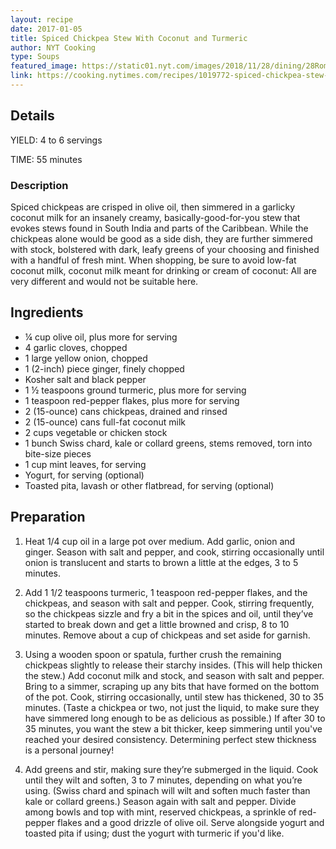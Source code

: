 ```yaml
---
layout: recipe
date: 2017-01-05
title: Spiced Chickpea Stew With Coconut and Turmeric
author: NYT Cooking
type: Soups
featured_image: https://static01.nyt.com/images/2018/11/28/dining/28Romanrex1/merlin_143092557_a19cb00a-d1f1-4d42-83be-e4ac865d2f96-articleLarge.jpg
link: https://cooking.nytimes.com/recipes/1019772-spiced-chickpea-stew-with-coconut-and-turmeric
---
```

## Details

YIELD: 4 to 6 servings

TIME: 55 minutes

### Description
Spiced chickpeas are crisped in olive oil, then simmered in a garlicky coconut milk for an insanely creamy, basically-good-for-you stew that evokes stews found in South India and parts of the Caribbean. While the chickpeas alone would be good as a side dish, they are further simmered with stock, bolstered with dark, leafy greens of your choosing and finished with a handful of fresh mint. When shopping, be sure to avoid low-fat coconut milk, coconut milk meant for drinking or cream of coconut: All are very different and would not be suitable here.

## Ingredients
* ¼ cup olive oil, plus more for serving
* 4 garlic cloves, chopped
* 1 large yellow onion, chopped
* 1 (2-inch) piece ginger, finely chopped
* Kosher salt and black pepper
* 1 ½ teaspoons ground turmeric, plus more for serving
* 1 teaspoon red-pepper flakes, plus more for serving
* 2 (15-ounce) cans chickpeas, drained and rinsed
* 2 (15-ounce) cans full-fat coconut milk
* 2 cups vegetable or chicken stock
* 1 bunch Swiss chard, kale or collard greens, stems removed, torn into bite-size pieces
* 1 cup mint leaves, for serving
* Yogurt, for serving (optional)
* Toasted pita, lavash or other flatbread, for serving (optional)

## Preparation
1. Heat 1/4 cup oil in a large pot over medium. Add garlic, onion and ginger. Season with salt and pepper, and cook, stirring occasionally until onion is translucent and starts to brown a little at the edges, 3 to 5 minutes.

1. Add 1 1/2 teaspoons turmeric, 1 teaspoon red-pepper flakes, and the chickpeas, and season with salt and pepper. Cook, stirring frequently, so the chickpeas sizzle and fry a bit in the spices and oil, until they’ve started to break down and get a little browned and crisp, 8 to 10 minutes. Remove about a cup of chickpeas and set aside for garnish.

1. Using a wooden spoon or spatula, further crush the remaining chickpeas slightly to release their starchy insides. (This will help thicken the stew.) Add coconut milk and stock, and season with salt and pepper.
Bring to a simmer, scraping up any bits that have formed on the bottom of the pot. Cook, stirring occasionally, until stew has thickened, 30 to 35 minutes. (Taste a chickpea or two, not just the liquid, to make sure they have simmered long enough to be as delicious as possible.) If after 30 to 35 minutes, you want the stew a bit thicker, keep simmering until you've reached your desired consistency. Determining perfect stew thickness is a personal journey!

1. Add greens and stir, making sure they’re submerged in the liquid. Cook until they wilt and soften, 3 to 7 minutes, depending on what you’re using. (Swiss chard and spinach will wilt and soften much faster than kale or collard greens.) Season again with salt and pepper.
Divide among bowls and top with mint, reserved chickpeas, a sprinkle of red-pepper flakes and a good drizzle of olive oil. Serve alongside yogurt and toasted pita if using; dust the yogurt with turmeric if you'd like.